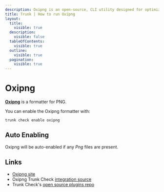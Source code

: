 ```yaml
---
description: Oxipng is an open-source, CLI utility designed for optimizing PNG files. It applies lossless compression techniques to reduce file size.
title: Trunk | How to run Oxipng
layout:
  title:
    visible: true
  description:
    visible: false
  tableOfContents:
    visible: true
  outline:
    visible: true
  pagination:
    visible: true
---
```


# Oxipng

[**Oxipng**](https://github.com/shssoichiro/oxipng) is a formatter for PNG.

You can enable the Oxipng formatter with:

```shell
trunk check enable oxipng
```

## Auto Enabling

Oxipng will be auto-enabled if any *Png* files are present.





## Links

- [Oxipng site](https://github.com/shssoichiro/oxipng)
- Oxipng Trunk Check [integration source](https://github.com/trunk-io/plugins/tree/main/linters/oxipng)
- Trunk Check's [open source plugins repo](https://github.com/trunk-io/plugins/tree/main)
